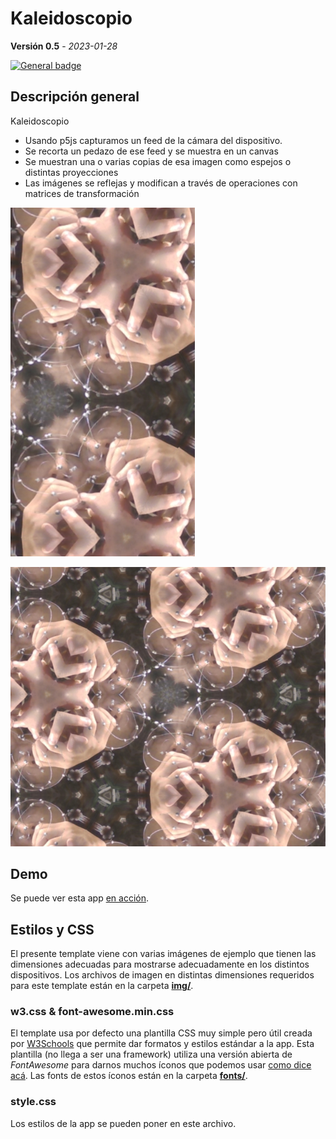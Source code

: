 # Kaleidoscopio
**Versión 0.5** - *2023-01-28*

[![General badge](https://img.shields.io/badge/VER_EN-GITHUB_PAGES-<COLOR>.svg)](https://sanxofon.github.io/mvm-apps/kaleidoscopio/&)

## Descripción general

Kaleidoscopio

- Usando p5js capturamos un feed de la cámara del dispositivo.
- Se recorta un pedazo de ese feed y se muestra en un canvas
- Se muestran una o varias copias de esa imagen como espejos o distintas proyecciones
- Las imágenes se reflejas y modifican a través de operaciones con matrices de transformación

![Screen Shot Mobile](img/screenshot2.png)

![Screen Shot Desktop](img/screenshot1.png)
## Demo

Se puede ver esta app [en acción](http://lengua.la/mvm-apps/kaleidoscopio).

## Estilos y CSS

El presente template viene con varias imágenes de ejemplo que tienen las dimensiones adecuadas para mostrarse adecuadamente en los distintos dispositivos.
Los archivos de imagen en distintas dimensiones requeridos para este template están en la carpeta **[img/](img/)**.

### w3.css & font-awesome.min.css

El template usa por defecto una plantilla CSS muy simple pero útil creada por [W3Schools](https://www.w3schools.com/w3css/defaulT.asp) que permite dar formatos y estilos estándar a la app. 
Esta plantilla (no llega a ser una framework) utiliza una versión abierta de *FontAwesome* para darnos muchos íconos que podemos usar [como dice acá](https://www.w3schools.com/w3css/w3css_icons.asp).
Las fonts de estos íconos están en la carpeta **[fonts/](fonts/)**.

### style.css

Los estilos de la app se pueden poner en este archivo.
